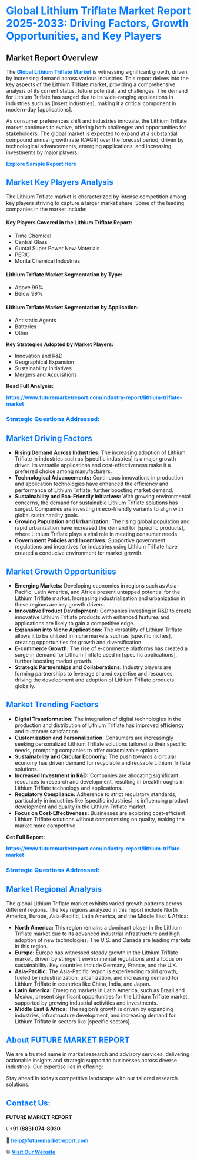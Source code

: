 <h1 style="color: #007BFF;">Global Lithium Triflate Market Report 2025-2033: Driving Factors, Growth Opportunities, and Key Players</h1>

<section id="overview">
<h2>Market Report Overview</h2>
<p>The <a href="https://www.futuremarketreport.com/industry-report/lithium-triflate-market" style="color: #007BFF; text-decoration: none;"><strong>Global Lithium Triflate Market</strong></a> is witnessing significant growth, driven by increasing demand across various industries. This report delves into the key aspects of the Lithium Triflate market, providing a comprehensive analysis of its current status, future potential, and challenges. The demand for Lithium Triflate has surged due to its wide-ranging applications in industries such as [insert industries], making it a critical component in modern-day [applications].</p>
<p>As consumer preferences shift and industries innovate, the Lithium Triflate market continues to evolve, offering both challenges and opportunities for stakeholders. The global market is expected to expand at a substantial compound annual growth rate (CAGR) over the forecast period, driven by technological advancements, emerging applications, and increasing investments by major players.</p>
</section>

<section id="overview">
<p><a href="https://www.futuremarketreport.com/request-sample/reportId=46851" style="color: #007BFF; text-decoration: none;"><strong>Explore Sample Report Here</strong></a></p>
</section>

<section id="key-players">
<h2 style="color: #007BFF;">Market Key Players Analysis</h2>
<p>The Lithium Triflate market is characterized by intense competition among key players striving to capture a larger market share. Some of the leading companies in the market include:</p>
<h4>Key Players Covered in the Lithium Triflate Report:</h4>
<ul><li>Time Chemical</li><li>Central Glass</li><li>Guotai Super Power New Materials</li><li>PERIC</li><li>Morita Chemical Industries</li></ul>
<h4>Lithium Triflate Market Segmentation by Type:</h4>
<ul><li>Above 99%</li><li>Below 99%</li></ul>

<h4>Lithium Triflate Market Segmentation by Application:</h4>
<ul><li>Antistatic Agents</li><li>Batteries</li><li>Other</li></ul>
<p><strong>Key Strategies Adopted by Market Players:</strong></p>
<ul>
<li>Innovation and R&D</li>
<li>Geographical Expansion</li>
<li>Sustainability Initiatives</li>
<li>Mergers and Acquisitions</li>
</ul>
</section>

<section>
<p><strong>Read Full Analysis: </strong></p><a href="https://www.futuremarketreport.com/industry-report/lithium-triflate-market" style="color: #007BFF; text-decoration: none;"><strong>https://www.futuremarketreport.com/industry-report/lithium-triflate-market</strong></a>
<h3 style="color: #007BFF;">Strategic Questions Addressed:</h3>
</section>

<section id="driving-factors">
<h2 style="color: #007BFF;">Market Driving Factors</h2>
<ul>
<li><strong>Rising Demand Across Industries:</strong> The increasing adoption of Lithium Triflate in industries such as [specific industries] is a major growth driver. Its versatile applications and cost-effectiveness make it a preferred choice among manufacturers.</li>
<li><strong>Technological Advancements:</strong> Continuous innovations in production and application technologies have enhanced the efficiency and performance of Lithium Triflate, further boosting market demand.</li>
<li><strong>Sustainability and Eco-Friendly Initiatives:</strong> With growing environmental concerns, the demand for sustainable Lithium Triflate solutions has surged. Companies are investing in eco-friendly variants to align with global sustainability goals.</li>
<li><strong>Growing Population and Urbanization:</strong> The rising global population and rapid urbanization have increased the demand for [specific products], where Lithium Triflate plays a vital role in meeting consumer needs.</li>
<li><strong>Government Policies and Incentives:</strong> Supportive government regulations and incentives for industries using Lithium Triflate have created a conducive environment for market growth.</li>
</ul>
</section>

<section id="growth-opportunities">
<h2 style="color: #007BFF;">Market Growth Opportunities</h2>
<ul>
<li><strong>Emerging Markets:</strong> Developing economies in regions such as Asia-Pacific, Latin America, and Africa present untapped potential for the Lithium Triflate market. Increasing industrialization and urbanization in these regions are key growth drivers.</li>
<li><strong>Innovative Product Development:</strong> Companies investing in R&D to create innovative Lithium Triflate products with enhanced features and applications are likely to gain a competitive edge.</li>
<li><strong>Expansion into Niche Applications:</strong> The versatility of Lithium Triflate allows it to be utilized in niche markets such as [specific niches], creating opportunities for growth and diversification.</li>
<li><strong>E-commerce Growth:</strong> The rise of e-commerce platforms has created a surge in demand for Lithium Triflate used in [specific applications], further boosting market growth.</li>
<li><strong>Strategic Partnerships and Collaborations:</strong> Industry players are forming partnerships to leverage shared expertise and resources, driving the development and adoption of Lithium Triflate products globally.</li>
</ul>
</section>

<section id="trending-factors">
<h2 style="color: #007BFF;">Market Trending Factors</h2>
<ul>
<li><strong>Digital Transformation:</strong> The integration of digital technologies in the production and distribution of Lithium Triflate has improved efficiency and customer satisfaction.</li>
<li><strong>Customization and Personalization:</strong> Consumers are increasingly seeking personalized Lithium Triflate solutions tailored to their specific needs, prompting companies to offer customizable options.</li>
<li><strong>Sustainability and Circular Economy:</strong> The push towards a circular economy has driven demand for recyclable and reusable Lithium Triflate solutions.</li>
<li><strong>Increased Investment in R&D:</strong> Companies are allocating significant resources to research and development, resulting in breakthroughs in Lithium Triflate technology and applications.</li>
<li><strong>Regulatory Compliance:</strong> Adherence to strict regulatory standards, particularly in industries like [specific industries], is influencing product development and quality in the Lithium Triflate market.</li>
<li><strong>Focus on Cost-Effectiveness:</strong> Businesses are exploring cost-efficient Lithium Triflate solutions without compromising on quality, making the market more competitive.</li>
</ul>
</section>

<section>
<p><strong>Get Full Report: </strong></p><a href="https://www.futuremarketreport.com/industry-report/lithium-triflate-market" style="color: #007BFF; text-decoration: none;"><strong>https://www.futuremarketreport.com/industry-report/lithium-triflate-market</strong></a>
<h3 style="color: #007BFF;">Strategic Questions Addressed:</h3>
</section>


<section id="regional-analysis">
<h2 style="color: #007BFF;">Market Regional Analysis</h2>
<p>The global Lithium Triflate market exhibits varied growth patterns across different regions. The key regions analyzed in this report include North America, Europe, Asia-Pacific, Latin America, and the Middle East & Africa:</p>
<ul>
<li><strong>North America:</strong> This region remains a dominant player in the Lithium Triflate market due to its advanced industrial infrastructure and high adoption of new technologies. The U.S. and Canada are leading markets in this region.</li>
<li><strong>Europe:</strong> Europe has witnessed steady growth in the Lithium Triflate market, driven by stringent environmental regulations and a focus on sustainability. Key countries include Germany, France, and the U.K.</li>
<li><strong>Asia-Pacific:</strong> The Asia-Pacific region is experiencing rapid growth, fueled by industrialization, urbanization, and increasing demand for Lithium Triflate in countries like China, India, and Japan.</li>
<li><strong>Latin America:</strong> Emerging markets in Latin America, such as Brazil and Mexico, present significant opportunities for the Lithium Triflate market, supported by growing industrial activities and investments.</li>
<li><strong>Middle East & Africa:</strong> The region’s growth is driven by expanding industries, infrastructure development, and increasing demand for Lithium Triflate in sectors like [specific sectors].</li>
</ul>
</section>

<footer>
<h2 style="color: #007BFF;">About FUTURE MARKET REPORT</h2>
<p>We are a trusted name in market research and advisory services, delivering actionable insights and strategic support to businesses across diverse industries. Our expertise lies in offering:</p>

<p>Stay ahead in today’s competitive landscape with our tailored research solutions.</p>

<h2 style="color: #007BFF;">Contact Us:</h2>
<p><strong>FUTURE MARKET REPORT</strong></p>
<p>📞 <strong>+91 (883) 074-8030</strong></p>
<p>📧 <strong><a href="mailto:help@futuremarketreport.com" style="color: #007BFF;">help@futuremarketreport.com</a></strong></p>
<p>🌐 <strong><a href="https://www.futuremarketreport.com/" style="color: #007BFF;">Visit Our Website</a></strong></p>
</footer>